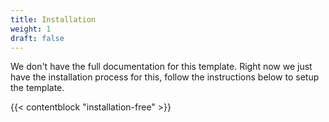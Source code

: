 ```yaml
---
title: Installation
weight: 1
draft: false
---
```


We don't have the full documentation for this template. Right now we just have the installation process for this, follow the instructions below to setup the template.

{{< contentblock "installation-free" >}}
